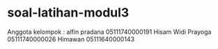 # soal-latihan-modul3
Anggota kelompok :
alfin pradana 05111740000191
Hisam Widi Prayoga 05111740000026
Himawan 05111640000143
